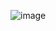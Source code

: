 ![image](https://github.com/Deepak2030/Zeru_Finance/assets/83352186/48b13306-cacf-4d56-8241-a89ad15abde9)
